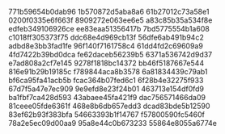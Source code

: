 771b59654b0dab96
1b570872d5aba8a6
61b27012c73a58e1
0200f0335e6f663f
8909272e063ee6e5
a83c85b35a534f8e
edfeb349106926ce
ee83eaa51356417b
7bd5775554b1a608
c1018ff305373f75
ddc68e4d969cb13f
56dfe6ab491b94c2
adbd8e3bb3fad1fe
96f140f7161758c4
61dd4fd2c69609a9
4fd7422b39bd0dca
fe62daceb56239b5
6371a536742d9d37
e7ad808a2cf7e145
9278f1818bc14372
bb46f5187667e544
816e91b29b19185c
f789844aca8b3578
6a81834439c79ab1
bf6ca95fa41acb5b
fcac364b07fed6c1
6f28b4e32275f933
67d7f5a47e7ec909
9e9efd8e23f24b01
463713e154df0fd9
ba1fbf7ca428d593
43abaee45fa421f9
dac756571466da09
81ceee05fde6361f
468e8b6db657edd3
dcad83bde5b12590
83ef62b93f383bfa
54663393b1f14767
f57800590fc5460f
78a2e5ec09d00aa9
95a8e44c0b673233
55864e8055a6774e
